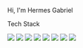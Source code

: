 Hi, I'm Hermes Gabriel
<p/>
Tech Stack
<div> 
    <img src="https://img.shields.io/badge/TypeScript-3178C6?style=flat-square&logo=typescript&logoColor=white" /> 
    <img src="https://img.shields.io/badge/NestJS-E0234E?style=flat-square&logo=nestjs&logoColor=white" /> 
    <img src="https://img.shields.io/badge/Prisma-2D3748?style=flat-square&logo=prisma&logoColor=white" /> 
    <img src="https://img.shields.io/badge/MongoDB-47A248?style=flat-square&logo=mongodb&logoColor=white" /> 
    <img src="https://img.shields.io/badge/PostgreSQL-336791?style=flat-square&logo=postgresql&logoColor=white" /> 
    <img src="https://img.shields.io/badge/TailwindCSS-06B6D4?style=flat-square&logo=tailwindcss&logoColor=white" />
    <img src="https://img.shields.io/badge/React-61DAFB?style=flat-square&logo=react&logoColor=black" /> 
    <img src="https://img.shields.io/badge/Next.js-000000?style=flat-square&logo=next.js&logoColor=white" /> 
</div>
